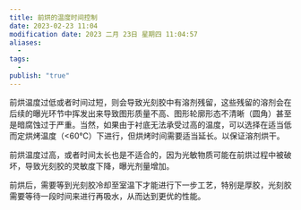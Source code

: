 ```yaml
---
title: 前烘的温度时间控制
date: 2023-02-23 11:04
modification date: 2023 二月 23日 星期四 11:04:57
aliases:
  - 
tags:
  - 
publish: "true"
---
```


前烘温度过低或者时间过短，则会导致光刻胶中有溶剂残留，这些残留的溶剂会在后续的曝光环节中挥发出来导致图形质量不高、图形轮廓形态不清晰（圆角）甚至是暗腐蚀过于严重。当然，如果由于衬底无法承受过高的温度，可以选择在适当低而定烘烤温度（<60℃）下进行，但烘烤时间需要适当延长。以保证溶剂烘干。

前烘温度过高，或者时间太长也是不适合的，因为光敏物质可能在前烘过程中被破坏，导致光刻胶的灵敏度下降，曝光剂量增加。

前烘后，需要等到光刻胶冷却至室温下才能进行下一步工艺，特别是厚胶，光刻胶需要等待一段时间来进行再吸水，从而达到更优的性能。